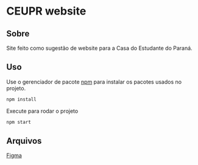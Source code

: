 # CEUPR website

## Sobre

Site feito como sugestão de website para a Casa do Estudante do Paraná.

## Uso

Use o gerenciador de pacote [npm](https://docs.npmjs.com/) para instalar os pacotes usados no projeto.

```bash
npm install
```

Execute para rodar o projeto

```bash
npm start
```

## Arquivos

[Figma](https://www.figma.com/file/vx5yTVh4L5qQT3Dlb3bPgr/CEUPR?type=design&mode=design&t=TizPUujcvNSL4rq1-1)
